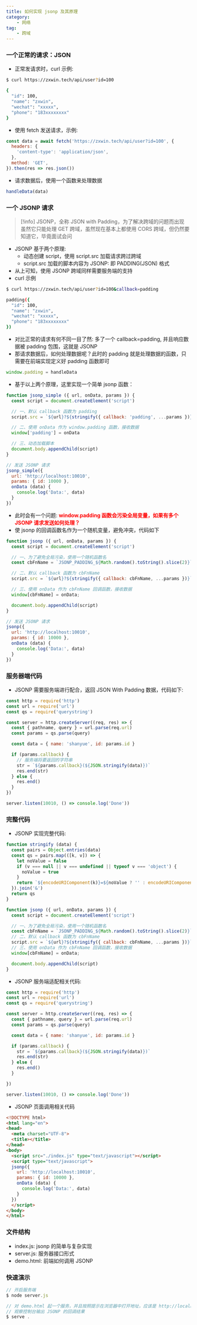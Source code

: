```yaml
---
title: 如何实现 jsonp 及其原理
category:
	- 网络
tag:
	- 跨域
---
```


### 一个正常的请求：JSON

- 正常发请求时，curl 示例:

```sh
$ curl https://zxwin.tech/api/user?id=100

{
  "id": 100,
  "name": "zxwin",
  "wechat": "xxxxx",
  "phone": "183xxxxxxxx"
}
```

- 使用 fetch 发送请求，示例:

```javascript
const data = await fetch('https://zxwin.tech/api/user?id=100', {
  headers: {
    'content-type': 'application/json',
  },
  method: 'GET',
}).then(res => res.json())
```

- 请求数据后，使用一个函数来处理数据

```javascript
handleData(data)
```

### 一个 JSONP 请求

> [!info]
> JSONP，全称 JSON with Padding，为了解决跨域的问题而出现<br>
> 虽然它只能处理 GET 跨域，虽然现在基本上都使用 CORS 跨域，但仍然要知道它，毕竟面试会问

- JSONP 基于两个原理:
  - 动态创建 script，使用 script.src 加载请求跨过跨域
  - script.src 加载的脚本内容为 JSONP: 即 PADDING(JSON) 格式
- 从上可知，使用 JSONP 跨域同样需要服务端的支持
- curl 示例

```sh
$ curl https://zxwin.tech/api/user?id=100&callback=padding

padding({
  "id": 100,
  "name": "zxwin",
  "wechat": "xxxxx",
  "phone": "183xxxxxxxx"
})
```

- 对比正常的请求有何不同一目了然: 多了一个 callback=padding, 并且响应数据被 padding 包围，这就是 JSONP
- 那请求数据后，如何处理数据呢？此时的 padding 就是处理数据的函数，只需要在前端实现定义好 padding 函数即可

```javascript
window.padding = handleData
```

- 基于以上两个原理，这里实现一个简单 jsonp 函数：

```javascript
function jsonp_simple ({ url, onData, params }) {
  const script = document.createElement('script')

  // 一、默认 callback 函数为 padding
  script.src = `${url}?${stringify({ callback: 'padding', ...params })}`

  // 二、使用 onData 作为 window.padding 函数，接收数据
  window['padding'] = onData

  // 三、动态加载脚本
  document.body.appendChild(script)
}

// 发送 JSONP 请求
jsonp_simple({
  url: 'http://localhost:10010',
  params: { id: 10000 },
  onData (data) {
    console.log('Data:', data)
  }
})
```

- 此时会有一个问题: **<font color=red>window.padding 函数会污染全局变量，如果有多个 JSONP 请求发送如何处理？</font>**
- 使 jsonp 的回调函数名作为一个随机变量，避免冲突，代码如下

```javascript
function jsonp ({ url, onData, params }) {
  const script = document.createElement('script')

  // 一、为了避免全局污染，使用一个随机函数名
  const cbFnName = `JSONP_PADDING_${Math.random().toString().slice(2)}`

  // 二、默认 callback 函数为 cbFnName
  script.src = `${url}?${stringify({ callback: cbFnName, ...params })}`

  // 三、使用 onData 作为 cbFnName 回调函数，接收数据
  window[cbFnName] = onData;

  document.body.appendChild(script)
}

// 发送 JSONP 请求
jsonp({
  url: 'http://localhost:10010',
  params: { id: 10000 },
  onData (data) {
    console.log('Data:', data)
  }
})
```

### 服务器端代码

- JSONP 需要服务端进行配合，返回 JSON With Padding 数据，代码如下:

```javascript
const http = require('http')
const url = require('url')
const qs = require('querystring')

const server = http.createServer((req, res) => {
  const { pathname, query } = url.parse(req.url)
  const params = qs.parse(query)

  const data = { name: 'shanyue', id: params.id }

  if (params.callback) {
    // 服务端将要返回的字符串
    str = `${params.callback}(${JSON.stringify(data)})`
    res.end(str)
  } else {
    res.end()
  }
})

server.listen(10010, () => console.log('Done'))
```

### 完整代码

- JSONP 实现完整代码:

```javascript
function stringify (data) {
  const pairs = Object.entries(data)
  const qs = pairs.map(([k, v]) => {
    let noValue = false
    if (v === null || v === undefined || typeof v === 'object') {
      noValue = true
    }
    return `${encodeURIComponent(k)}=${noValue ? '' : encodeURIComponent(v)}`
  }).join('&')
  return qs
}

function jsonp ({ url, onData, params }) {
  const script = document.createElement('script')

  // 一、为了避免全局污染，使用一个随机函数名
  const cbFnName = `JSONP_PADDING_${Math.random().toString().slice(2)}`
  // 二、默认 callback 函数为 cbFnName
  script.src = `${url}?${stringify({ callback: cbFnName, ...params })}`
  // 三、使用 onData 作为 cbFnName 回调函数，接收数据
  window[cbFnName] = onData;

  document.body.appendChild(script)
}
```

- JSONP 服务端适配相关代码:

```javascript
const http = require('http')
const url = require('url')
const qs = require('querystring')

const server = http.createServer((req, res) => {
  const { pathname, query } = url.parse(req.url)
  const params = qs.parse(query)

  const data = { name: 'shanyue', id: params.id }

  if (params.callback) {
    str = `${params.callback}(${JSON.stringify(data)})`
    res.end(str)
  } else {
    res.end()
  }

})

server.listen(10010, () => console.log('Done'))
```

- JSONP 页面调用相关代码

```html
<!DOCTYPE html>
<html lang="en">
<head>
  <meta charset="UTF-8">
  <title></title>
</head>
<body>
  <script src="./index.js" type="text/javascript"></script>
  <script type="text/javascript">
  jsonp({
    url: 'http://localhost:10010',
    params: { id: 10000 },
    onData (data) {
      console.log('Data:', data)
    }
  })
  </script>
</body>
</html>
```

### 文件结构

- index.js: jsonp 的简单与复杂实现
- server.js: 服务器接口形式
- demo.html: 前端如何调用 JSONP

### 快速演示

```javascript
// 开启服务端
$ node server.js

// 对 demo.html 起一个服务，并且按照提示在浏览器中打开地址，应该是 http://localhost:5000
// 观察控制台输出 JSONP 的回调结果
$ serve .
```